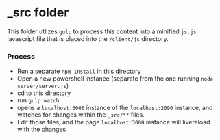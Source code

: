 # _src folder
This folder utlizes `gulp` to process this content into a minified `js.js` javascript file that is placed into the `/client/js` directory.

### Process
* Run a separate `npm install` in this directory
* Open a new powershell instance (separate from the one running `node server/server.js`)
* cd to this directory
* run `gulp watch`
* opens a `localhost:3000` instance of the `localhost:2090` instance, and watches for changes within the `_src/**` files.
* Edit those files, and the page `localhost:3000` instance will livereload with the changes
